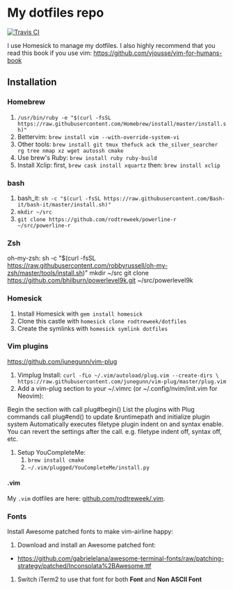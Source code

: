 # My dotfiles repo

[![Travis CI](https://travis-ci.org/rodtreweek/dotfiles.svg?branch=master)](https://travis-ci.org/rodtreweek/dotfiles)


I use Homesick to manage my dotfiles.
I also highly recommend that you read this book if you use vim: https://github.com/vjousse/vim-for-humans-book

## Installation

### Homebrew

1. `/usr/bin/ruby -e "$(curl -fsSL https://raw.githubusercontent.com/Homebrew/install/master/install.sh)"`
1. Bettervim: `brew install vim --with-override-system-vi`
1. Other tools: `brew install git tmux thefuck ack the_silver_searcher rg tree nmap xz wget autossh cmake`
1. Use brew's Ruby: `brew install ruby ruby-build`
1. Install Xclip: first, `brew cask install xquartz` then: `brew install xclip`

### bash

1. bash_it: `sh -c "$(curl -fsSL https://raw.githubusercontent.com/Bash-it/bash-it/master/install.sh)"`
1. `mkdir ~/src`
1. `git clone https://github.com/rodtreweek/powerline-r ~/src/powerline-r`

### Zsh

oh-my-zsh: sh -c "$(curl -fsSL https://raw.githubusercontent.com/robbyrussell/oh-my-zsh/master/tools/install.sh)"
mkdir ~/src
git clone https://github.com/bhilburn/powerlevel9k.git ~/src/powerlevel9k


### Homesick

1. Install Homesick with `gem install homesick`
1. Clone this castle with `homesick clone rodtreweek/dotfiles`
1. Create the symlinks with `homesick symlink dotfiles`

### Vim plugins
https://github.com/junegunn/vim-plug

1. Vimplug Install: `curl -fLo ~/.vim/autoload/plug.vim --create-dirs \
    https://raw.githubusercontent.com/junegunn/vim-plug/master/plug.vim`
1. Add a vim-plug section to your ~/.vimrc (or ~/.config/nvim/init.vim for Neovim):

Begin the section with call plug#begin()
List the plugins with Plug commands
call plug#end() to update &runtimepath and initialize plugin system
Automatically executes filetype plugin indent on and syntax enable. You can revert the settings after the call. e.g. filetype indent off, syntax off, etc.
1. Setup YouCompleteMe:
    1. `brew install cmake`
    1. `~/.vim/plugged/YouCompleteMe/install.py`

#### .vim

My `.vim` dotfiles are here:
[github.com/rodtreweek/.vim](https://github.com/rodtreweek/.vim).


### Fonts

Install Awesome patched fonts to make vim-airline happy:

1. Download and install an Awesome patched font:
  * <https://github.com/gabrielelana/awesome-terminal-fonts/raw/patching-strategy/patched/Inconsolata%2BAwesome.ttf>
1. Switch iTerm2 to use that font for both **Font** and **Non ASCII Font**

